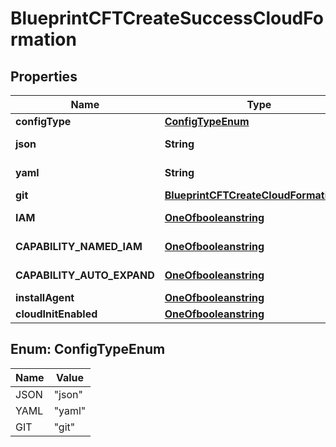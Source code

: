 

# BlueprintCFTCreateSuccessCloudFormation

## Properties

Name | Type | Description | Notes
------------ | ------------- | ------------- | -------------
**configType** | [**ConfigTypeEnum**](#ConfigTypeEnum) | Configuration Type | 
**json** | **String** | CloudFormation Template in JSON |  [optional]
**yaml** | **String** | CloudFormation Template in YAML |  [optional]
**git** | [**BlueprintCFTCreateCloudFormationGit**](BlueprintCFTCreateCloudFormationGit.md) |  |  [optional]
**IAM** | [**OneOfbooleanstring**](OneOfbooleanstring.md) | CloudFormation Attribute CAPABILITY_IAM |  [optional]
**CAPABILITY_NAMED_IAM** | [**OneOfbooleanstring**](OneOfbooleanstring.md) | CloudFormation Attribute CAPABILITY_NAMED_IAM |  [optional]
**CAPABILITY_AUTO_EXPAND** | [**OneOfbooleanstring**](OneOfbooleanstring.md) | CloudFormation Attribute CAPABILITY_AUTO_EXPAND |  [optional]
**installAgent** | [**OneOfbooleanstring**](OneOfbooleanstring.md) | Install Morpheus Agent |  [optional]
**cloudInitEnabled** | [**OneOfbooleanstring**](OneOfbooleanstring.md) | Cloud Init Enabled |  [optional]



## Enum: ConfigTypeEnum

Name | Value
---- | -----
JSON | &quot;json&quot;
YAML | &quot;yaml&quot;
GIT | &quot;git&quot;



